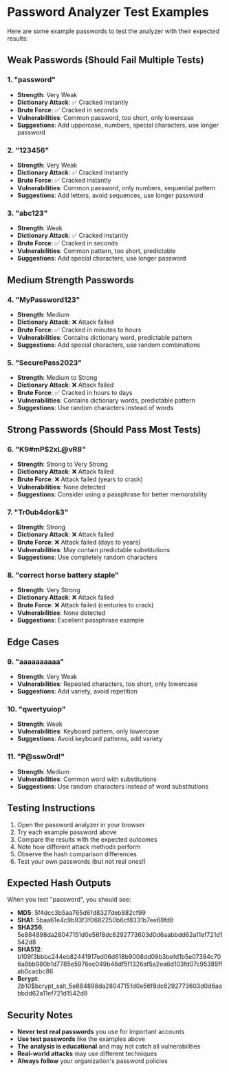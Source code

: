 # Password Analyzer Test Examples

Here are some example passwords to test the analyzer with their expected results:

## Weak Passwords (Should Fail Multiple Tests)

### 1. "password"

- **Strength**: Very Weak
- **Dictionary Attack**: ✅ Cracked instantly
- **Brute Force**: ✅ Cracked in seconds
- **Vulnerabilities**: Common password, too short, only lowercase
- **Suggestions**: Add uppercase, numbers, special characters, use longer password

### 2. "123456"

- **Strength**: Very Weak
- **Dictionary Attack**: ✅ Cracked instantly
- **Brute Force**: ✅ Cracked instantly
- **Vulnerabilities**: Common password, only numbers, sequential pattern
- **Suggestions**: Add letters, avoid sequences, use longer password

### 3. "abc123"

- **Strength**: Weak
- **Dictionary Attack**: ✅ Cracked instantly
- **Brute Force**: ✅ Cracked in seconds
- **Vulnerabilities**: Common pattern, too short, predictable
- **Suggestions**: Add special characters, use longer password

## Medium Strength Passwords

### 4. "MyPassword123"

- **Strength**: Medium
- **Dictionary Attack**: ❌ Attack failed
- **Brute Force**: ✅ Cracked in minutes to hours
- **Vulnerabilities**: Contains dictionary word, predictable pattern
- **Suggestions**: Add special characters, use random combinations

### 5. "SecurePass2023"

- **Strength**: Medium to Strong
- **Dictionary Attack**: ❌ Attack failed
- **Brute Force**: ✅ Cracked in hours to days
- **Vulnerabilities**: Contains dictionary words, predictable pattern
- **Suggestions**: Use random characters instead of words

## Strong Passwords (Should Pass Most Tests)

### 6. "K9#mP$2xL@vR8"

- **Strength**: Strong to Very Strong
- **Dictionary Attack**: ❌ Attack failed
- **Brute Force**: ❌ Attack failed (years to crack)
- **Vulnerabilities**: None detected
- **Suggestions**: Consider using a passphrase for better memorability

### 7. "Tr0ub4dor&3"

- **Strength**: Strong
- **Dictionary Attack**: ❌ Attack failed
- **Brute Force**: ❌ Attack failed (days to years)
- **Vulnerabilities**: May contain predictable substitutions
- **Suggestions**: Use completely random characters

### 8. "correct horse battery staple"

- **Strength**: Very Strong
- **Dictionary Attack**: ❌ Attack failed
- **Brute Force**: ❌ Attack failed (centuries to crack)
- **Vulnerabilities**: None detected
- **Suggestions**: Excellent passphrase example

## Edge Cases

### 9. "aaaaaaaaaa"

- **Strength**: Very Weak
- **Vulnerabilities**: Repeated characters, too short, only lowercase
- **Suggestions**: Add variety, avoid repetition

### 10. "qwertyuiop"

- **Strength**: Weak
- **Vulnerabilities**: Keyboard pattern, only lowercase
- **Suggestions**: Avoid keyboard patterns, add variety

### 11. "P@ssw0rd!"

- **Strength**: Medium
- **Vulnerabilities**: Common word with substitutions
- **Suggestions**: Use random characters instead of word substitutions

## Testing Instructions

1. Open the password analyzer in your browser
2. Try each example password above
3. Compare the results with the expected outcomes
4. Note how different attack methods perform
5. Observe the hash comparison differences
6. Test your own passwords (but not real ones!)

## Expected Hash Outputs

When you test "password", you should see:

- **MD5**: 5f4dcc3b5aa765d61d8327deb882cf99
- **SHA1**: 5baa61e4c9b93f3f0682250b6cf8331b7ee68fd8
- **SHA256**: 5e884898da28047151d0e56f8dc6292773603d0d6aabbdd62a11ef721d1542d8
- **SHA512**: b109f3bbbc244eb82441917ed06d618b9008dd09b3befd1b5e07394c706a8bb980b1d7785e5976ec049b46df5f1326af5a2ea6d103fd07c95385ffab0cacbc86
- **Bcrypt**: $2b$10$bcrypt_salt_5e884898da28047151d0e56f8dc6292773603d0d6aabbdd62a11ef721d1542d8

## Security Notes

- **Never test real passwords** you use for important accounts
- **Use test passwords** like the examples above
- **The analysis is educational** and may not catch all vulnerabilities
- **Real-world attacks** may use different techniques
- **Always follow** your organization's password policies
